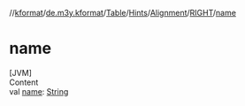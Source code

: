 //[kformat](../../../../../index.md)/[de.m3y.kformat](../../../../index.md)/[Table](../../../index.md)/[Hints](../../index.md)/[Alignment](../index.md)/[RIGHT](index.md)/[name](name.md)



# name  
[JVM]  
Content  
val [name](name.md): [String](https://kotlinlang.org/api/latest/jvm/stdlib/kotlin/-string/index.html)  



